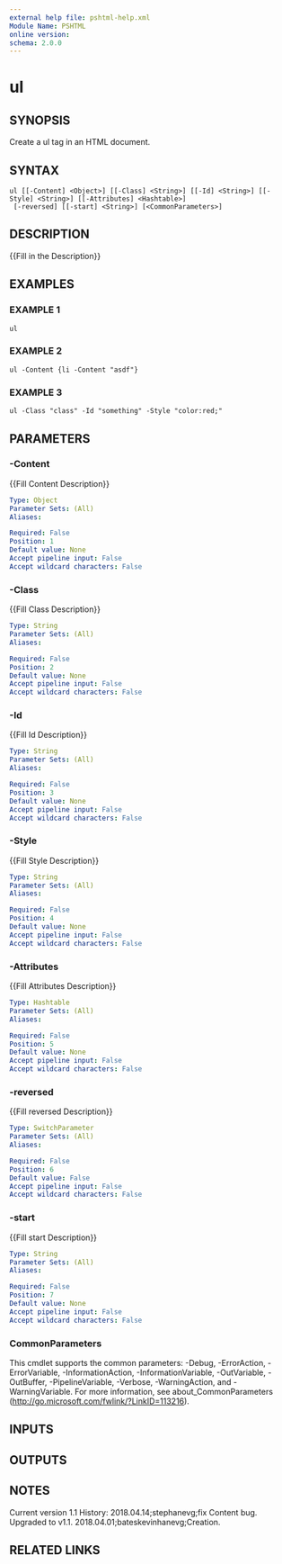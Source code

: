 ```yaml
---
external help file: pshtml-help.xml
Module Name: PSHTML
online version:
schema: 2.0.0
---
```


# ul

## SYNOPSIS
Create a ul tag in an HTML document.

## SYNTAX

```
ul [[-Content] <Object>] [[-Class] <String>] [[-Id] <String>] [[-Style] <String>] [[-Attributes] <Hashtable>]
 [-reversed] [[-start] <String>] [<CommonParameters>]
```

## DESCRIPTION
{{Fill in the Description}}

## EXAMPLES

### EXAMPLE 1
```
ul
```

### EXAMPLE 2
```
ul -Content {li -Content "asdf"}
```

### EXAMPLE 3
```
ul -Class "class" -Id "something" -Style "color:red;"
```

## PARAMETERS

### -Content
{{Fill Content Description}}

```yaml
Type: Object
Parameter Sets: (All)
Aliases:

Required: False
Position: 1
Default value: None
Accept pipeline input: False
Accept wildcard characters: False
```

### -Class
{{Fill Class Description}}

```yaml
Type: String
Parameter Sets: (All)
Aliases:

Required: False
Position: 2
Default value: None
Accept pipeline input: False
Accept wildcard characters: False
```

### -Id
{{Fill Id Description}}

```yaml
Type: String
Parameter Sets: (All)
Aliases:

Required: False
Position: 3
Default value: None
Accept pipeline input: False
Accept wildcard characters: False
```

### -Style
{{Fill Style Description}}

```yaml
Type: String
Parameter Sets: (All)
Aliases:

Required: False
Position: 4
Default value: None
Accept pipeline input: False
Accept wildcard characters: False
```

### -Attributes
{{Fill Attributes Description}}

```yaml
Type: Hashtable
Parameter Sets: (All)
Aliases:

Required: False
Position: 5
Default value: None
Accept pipeline input: False
Accept wildcard characters: False
```

### -reversed
{{Fill reversed Description}}

```yaml
Type: SwitchParameter
Parameter Sets: (All)
Aliases:

Required: False
Position: 6
Default value: False
Accept pipeline input: False
Accept wildcard characters: False
```

### -start
{{Fill start Description}}

```yaml
Type: String
Parameter Sets: (All)
Aliases:

Required: False
Position: 7
Default value: None
Accept pipeline input: False
Accept wildcard characters: False
```

### CommonParameters
This cmdlet supports the common parameters: -Debug, -ErrorAction, -ErrorVariable, -InformationAction, -InformationVariable, -OutVariable, -OutBuffer, -PipelineVariable, -Verbose, -WarningAction, and -WarningVariable.
For more information, see about_CommonParameters (http://go.microsoft.com/fwlink/?LinkID=113216).

## INPUTS

## OUTPUTS

## NOTES
Current version 1.1
   History:
       2018.04.14;stephanevg;fix Content bug.
Upgraded to v1.1.
       2018.04.01;bateskevinhanevg;Creation.

## RELATED LINKS
